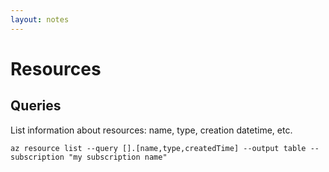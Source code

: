 ```yaml
---
layout: notes
---
```


# Resources

## Queries

List information about resources: name, type, creation datetime, etc.

```
az resource list --query [].[name,type,createdTime] --output table --subscription "my subscription name" 
```

